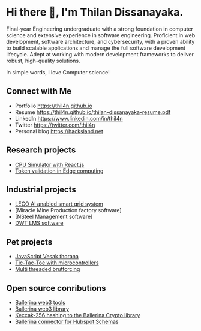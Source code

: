 # Hi there 👋, I'm Thilan Dissanayaka.

Final-year Engineering undergraduate with a strong foundation in computer science and extensive experience in
software engineering. Proficient in web development, software architecture, and cybersecurity, with a proven ability
to build scalable applications and manage the full software development lifecycle. Adept at working with modern
development frameworks to deliver robust, high-quality solutions.

In simple words,
I love Computer science!

## Connect with Me
- Portfolio        https://thil4n.github.io
- Resume           https://thil4n.github.io/thilan-dissanayaka-resume.pdf
- LinkedIn         https://www.linkedin.com/in/thil4n
- Twitter          https://twitter.com/thil4n
- Personal blog    https://hacksland.net

## Research projects
- [CPU Simulator with React.js](https://github.com/thil4n/cpu-simulator)  
- [Token validation in Edge computing](https://github.com/thil4n/edge-token-validation)

## Industrial projects
- [LECO AI anabled smart grid system](https://github.com/thil4n/)  
- [Miracle Mine Production factory software]
- [NSteel Management software]
- [DWT LMS software](https://differentwayofteaching.com)

## Pet projects
- [JavaScript Vesak thorana](https://github.com/thil4n/Tac-Tic-Toe-with-Atmega-2560) 
- [Tic-Tac-Toe with microcontrollers](https://github.com/thil4n/Tac-Tic-Toe-with-Atmega-2560)
- [Multi threaded brutforcing](https://github.com/thil4n/multi-threaded-bruteforce)

## Open source conributions
- [Ballerina web3 tools](https://github.com/thil4n/web3-tools)
- [Ballerina web3 library](https://github.com/thil4n/ballerina-web3)
- [Keccak-256 hashing to the Ballerina Crypto library](https://github.com/ballerina-platform/module-ballerina-crypto)
- [Ballerina connector for Hubspot Schemas](https://github.com/ballerina-platform/module-ballerinax-hubspot.crm.object.schemas)
